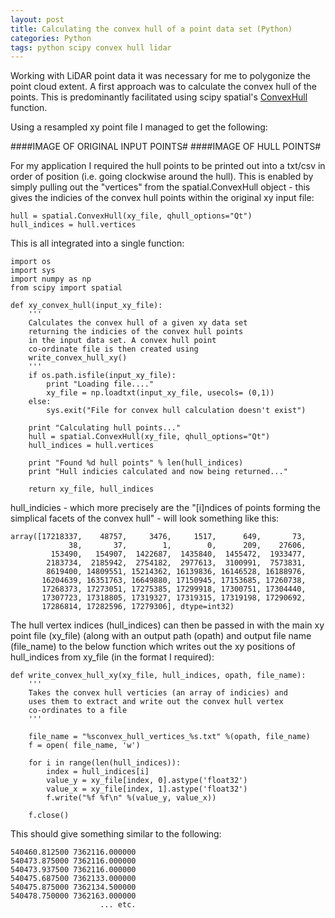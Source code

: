 ```yaml
---
layout: post
title: Calculating the convex hull of a point data set (Python)
categories: Python
tags: python scipy convex hull lidar
---
```


Working with LiDAR point data it was necessary for me to polygonize the point cloud extent. A first approach was to calculate the convex hull of the points.
This is predominantly facilitated using scipy spatial's [ConvexHull](http://docs.scipy.org/doc/scipy-dev/reference/generated/scipy.spatial.ConvexHull.html) function.

Using a resampled xy point file I managed to get the following:

####IMAGE OF ORIGINAL INPUT POINTS#
####IMAGE OF HULL POINTS#

For my application I required the hull points to be printed out into a txt/csv in order of position (i.e. going clockwise around the hull). This is enabled by simply 
pulling out the "vertices" from the spatial.ConvexHull object - this gives the indicies of the convex hull points within the original xy input file:


```
hull = spatial.ConvexHull(xy_file, qhull_options="Qt")
hull_indices = hull.vertices
```

This is all integrated into a single function:

```
import os
import sys
import numpy as np
from scipy import spatial

def xy_convex_hull(input_xy_file):
	'''
	Calculates the convex hull of a given xy data set
	returning the indicies of the convex hull points
	in the input data set. A convex hull point
	co-ordinate file is then created using
	write_convex_hull_xy()
	'''
	if os.path.isfile(input_xy_file):
		print "Loading file...."
		xy_file = np.loadtxt(input_xy_file, usecols= (0,1))
	else:
		sys.exit("File for convex hull calculation doesn't exist")
	
	print "Calculating hull points..."
	hull = spatial.ConvexHull(xy_file, qhull_options="Qt")
	hull_indices = hull.vertices

	print "Found %d hull points" % len(hull_indices)
	print "Hull indicies calculated and now being returned..."

	return xy_file, hull_indices

```

hull_indicies - which more precisely are the "[i]ndices of points forming the simplical facets of the convex hull" - will look something like this:

```
array([17218337,    48757,     3476,     1517,      649,       73,
             38,       37,        1,        0,      209,    27606,
         153490,   154907,  1422687,  1435840,  1455472,  1933477,
        2183734,  2185942,  2754182,  2977613,  3100991,  7573831,
        8619400, 14809551, 15214362, 16139836, 16146528, 16188976,
       16204639, 16351763, 16649880, 17150945, 17153685, 17260738,
       17268373, 17273051, 17275385, 17299918, 17300751, 17304440,
       17307723, 17318805, 17319327, 17319315, 17319198, 17290692,
       17286814, 17282596, 17279306], dtype=int32)
```

The hull vertex indices (hull_indices) can then be passed in with the main xy point file (xy_file) (along with an output path (opath) and output file name (file_name)
to the below function which writes out the xy positions of hull_indices from xy_file (in the format I required):

```
def write_convex_hull_xy(xy_file, hull_indices, opath, file_name):
	'''
	Takes the convex hull verticies (an array of indicies) and
	uses them to extract and write out the convex hull vertex
	co-ordinates to a file
	'''
	
	file_name = "%sconvex_hull_vertices_%s.txt" %(opath, file_name)
	f = open( file_name, 'w')
	
	for i in range(len(hull_indices)):
		index = hull_indices[i]
		value_y = xy_file[index, 0].astype('float32')
		value_x = xy_file[index, 1].astype('float32')
		f.write("%f %f\n" %(value_y, value_x))

	f.close()
```

This should give something similar to the following:

```
540460.812500 7362116.000000
540473.875000 7362116.000000
540473.937500 7362116.000000
540475.687500 7362133.000000
540475.875000 7362134.500000
540478.750000 7362163.000000
                    ... etc.
```


